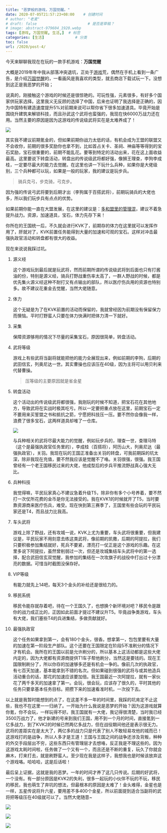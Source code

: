 ```yaml
---
title: "恶梦般的游戏，万国觉醒。"
date: 2020-07-05T21:57:23+08:00    # 创建时间
# author: "老麦"
# draft: false                       # 是否是草稿？
# image: abstract-979604_1920.webp
tags: [游戏, 万国觉醒, 生活,]  # 标签
categories: [生活]              # 分类
toc: false
url: /2020/post-4/
---
```

今天来聊聊我现在在玩的一款手机游戏：**万国觉醒**

大概是2019年年中我从部落冲突退坑，正处于[游戏](游戏.md)荒，偶然在手机上看到一条广告，是介绍[万国觉醒](万国觉醒.md)的，一看画风是我喜欢的类型，就去商店下载试玩一下。没想到这正是我恶梦的开始；

说真的，刚接触这个游戏的时候还是很惊艳的。可玩性强，元素很多，有好多个国家供玩家选择。这里我义无反顾的选择了中国，后来也证明了我选择是正确的，因为中国特有建造速度提升5%对前期来说可以帮你省下很多加速道具。毕竟开始是围绕升建筑来解锁科技，而且孙武这个武将也蛮强的，我现在快6000万战力还在用。当然主要的原因是因为这游戏的传说级武将实在是太难养成了！

![](https://sdn.qylao.com/laomai/2023/02/27/163fc18aa678de-1.webp)

其实我不建议前期氪金的，但如果前期你战力太低的话，有机会成为王盟的联盟又不会收你，前期的很多奖励你也拿不到，比如首占关卡、圣祠、神庙等等得到的宝石奖励，宝石很重要的，前期不能乱花。要等到特定的活动出来，花在这上面收益最高。这里要说下转盘活动，转盘出的传说级武将都好强，像狮王理查，李狗李成桂，一定要尽最大的能力去觉醒。在这里也讲一下玩什么兵种，如果你是大佬级别，三个兵种都可以玩，如果是一般的玩家，我的建议是玩步兵。

> 骑兵克弓，步克骑，弓克步。

因为强的传说弓武将要到后期才出（李狗属于百搭武将），前期玩骑兵的大佬也多，所以我们玩步兵有点点的优势。

如果前期你能一直在大盟发展，在这里的建议是：<u>多和盟里的管理混</u>，建议不着急提升战力。资源，加速道具，宝石，体力先存下来！

你所在的王国统一后，不久就会进行KVK了，前期存的体力在这里就可以发挥作用了，肝就对了，KVK前置任务能得到大量的加速和可观的宝石。这样对冲击最强执政官活动和转盘都有很大的收益。

现在来说说我踩过坑。

1. 源义经

   这个游戏玩到最后就是玩武将，然而前期所谓的传说级武将到后面也只有打酱油的份，特别是源义经，骑兵打野战重伤率太高了，一群人野战的时候，都是优先集火源义经这种不耐打又有点输出的部队，所以医疗伤兵用的资源也特别多。故不建议花重金去觉醒，当然大佬随意。

2. 体力

   这个无疑是为了在KVK前置的活动而保留的，我就曾经因为前期没有保留保力而懊恼。平时打野蛮人只要在体力快满时把体力清一下就好。

3. 采集

   保障资源够用的情况下尽量的采集宝石，原因很简单，转盘活动。

4. 武将等级

   游戏上有些武将当副将就能把他的能力全展现出来，例如前期的李狗，后期的武田信玄，列奥尼达一世。其实曹操也应该压在40级，因为主将可以用贝利来代替曹操。

   > 压等级的主要原因就是省金星 

5. 转盘活动

   这个活动出的传说级武将都很强，我刚玩的时候不知道，把宝石花在其他地方，导致武将在实战时极其吃亏。所以一定要把重点放在这里，前期宝石一定不要用来买誓盟之书和抵抗之箭，宁愿把科技压一压。要不然你会像我一样，浪费了很多宝石，这两样道具却堆了一仓库。

   ![](https://sdn.qylao.com/laomai/2023/02/27/163fc18b6118b2-1.webp)

   与兵种相关的武将尽最大能力的觉醒，例如玩步兵的，理查一世，查理马特（这个是最强执政官任务里的），李成桂（百搭将），阿历山大，列奥尼达（最强执政官），关羽。我现在玩的王国正准备出关羽的转盘，可我前期踩的坑太深，除非我现在充值，要不然我应该是觉醒不了咯。关羽很强，很强。我王国曾经有一个老王国移民过来的大佬，他成型后的步兵平推流野战真心强大无比。

6. 兵种科技

   我觉得嘛，平民玩家真心不建议急着升级T5，除非你有多个小号养着，要不然打一次仗所花费的金币是你无法接受的。我在KVK1的时候就开了T5，当时要靠资源商来医疗伤兵，难受。现在快到第三赛季了，王国里有些会玩的平民玩家还是T4，而且战力比我高。

7. 车头武将

   游戏上除了野战，还有攻城一说，KVK上尤为重要，车头武将很重要，但我建议是，平民玩家不用刻意去练这类武将，像前期的凯撒，后期的阿提拉，我们只要积极参加集结就好，死兵不要紧，漂亮打一仗正是这个游戏的乐趣。在这里多说下阿提拉，虽然曾削弱过一次，但还是攻城集结车头武将中的第一选择，配合武田信玄双觉醒，我参加的集结在一次攻旗子的战役中打出过十分漂亮的数据。可惜当时截图没保存好。

8. VIP等级

   有能力就先上14吧，每天3个金头的补给还是很给力的。

9. 移民系统

   移民令能存就存着吧，待在一个王国久了，也想换个新环境对吧？移民令是跟你的战力成正比的，正因如此前面才提过不建议升T5。毕竟战争类游戏，车头有大佬，我们塞些T4的兵进集结，多做贡献就好。

10. 最强执政官

    这个任务如果拿到第一，会有180个金头，很香。想拿第一，包包里要有大量的加速在第一阶段生产部队。这个还要在王国限定在阶段5不准刷分的情况下才有机会。我所在的王国以前是允许刷分的，所以基本上这活动都是这些大佬内定的，因为大佬都有资源商提供T1车子帮他刷分，当然这是要钱的。现在王国限制刷分了，所以你存的加速够多还是有机会一争的。像前几次的执政官，有七百天加速，基本能拿到不错的名次。但如果碰到很强的武将与或其他造兵活动重合的话，那花的加速应该要加倍。我王国最近一次阿提拉，就有一家伙花了两千多天的加速拿了第一。会玩，很会玩，应该存了很久的，平时其他的任务只要拿基本任务目标。把攒下来的加速看准时机，一次投下去。

以上就是我暂时能想到的点了，在这差不多一年的时间里，我踩的坑肯定不止这些，我也不在这里一一归纳了。一开始为什么我说是恶梦的开始？因为这游戏就算你氪，你不会玩，一样玩得不好。我王国就有一大佬，我记得很清楚，当时我已经3500万战力了，他才新建的号来到我们王国，用不到一个月的时间，直接氪到一亿多战力，到了KVK2的时候已然两亿多战力，但在战役期间他还是表示很无力。武将的差距实在是太大了，两亿多的战力只是代表了别人不敢轻易攻他的城而已！这游戏打的是战争，所以人多才是王道！王国与王国之间的战争还涉及背叛，种种的外交手段层出不穷，这些东西只有管理层才去想咯，反正我是不理这些的。因为这游戏太耗时间啦，任务做了一个又有一个，而且还是不断的重复，玩久了你就会麻木，打来打去，就是刷野蛮人。至少现在我是这样子，我想我也是时候该放弃这个游戏咯。哈哈哈，这是后话啦！

最后呈上证据，这就是我的恶梦。一年的时间才养了这几只传说。后期的好武将，一个没有。有一部分原因是KVK2的失利，很多一起玩的小伙伴不玩的不玩，移民的移民，我也萌生了弃坑的想法，但最根本的原因是太难了！金头难得，金星也是一样，五星传说将升六星，要用差不多400个金星，所以前面提到适合当副将的武将把等级压在40级就可以了。当然大佬随意~

![](https://sdn.qylao.com/laomai/2023/02/27/163fc18c0c1288-1.webp)

![](https://sdn.qylao.com/laomai/2023/02/27/163fc18c66fdd9-1.webp)

![](https://sdn.qylao.com/laomai/2023/02/27/163fc18cbc4cee-1.webp)